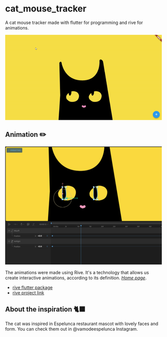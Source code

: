 # cat_mouse_tracker
A cat mouse tracker made with flutter for programming and rive for animations.

![Example](./README/example.gif)



## Animation ✏️


![Rive logo](./README/rive_editor.png)

The animations were made using Rive. It's a technology that allows us create interactive animations, according to its definition. [*Home page*](https://rive.app/).

* [rive flutter package](https://pub.dev/packages/rive)
* [rive project link](https://rive.app/s/B6SRBjLbS0_OTiay54tpQQ/)

## About the inspiration 🐈‍⬛
The cat was inspired in Espelunca restaurant mascot with lovely faces and form. You can check them out in @vamodeespelunca Instagram.
